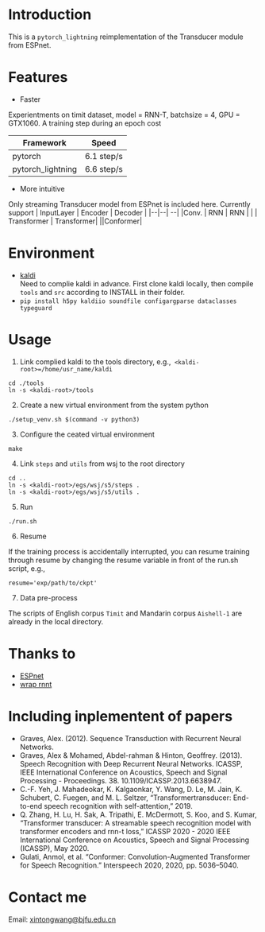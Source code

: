 # Introduction
This is a `pytorch_lightning` reimplementation of the Transducer module from ESPnet.
# Features
* Faster 

Experientments on timit dataset, model = RNN-T, batchsize = 4, GPU = GTX1060. A training step during an epoch cost

|Framework | Speed| 
|--|--| 
|pytorch |   6.1 step/s |
|pytorch_lightning |   6.6 step/s |
* More intuitive

Only streaming Transducer model from ESPnet is included here. Currently support
| InputLayer | Encoder | Decoder | 
|--|--| --| 
|Conv. | RNN | RNN |
| | Transformer | Transformer|
||Conformer|
# Environment
* [kaldi](https://github.com/kaldi-asr/kaldi)  
Need to complie kaldi in advance. First clone kaldi locally, then compile `tools` and `src` according to INSTALL in their folder.
* `pip install h5py kaldiio soundfile configargparse dataclasses typeguard`

# Usage
1. Link complied kaldi to the tools directory, e.g.,` <kaldi-root>=/home/usr_name/kaldi`
```
cd ./tools
ln -s <kaldi-root>/tools
```
2. Create a new virtual environment from the system python
```
./setup_venv.sh $(command -v python3)
```
3. Configure the ceated virtual environment
```
make
```
4. Link `steps` and `utils` from wsj to the root directory
```
cd ..
ln -s <kaldi-root>/egs/wsj/s5/steps .
ln -s <kaldi-root>/egs/wsj/s5/utils .
```
5. Run
```
./run.sh 
```
6. Resume 

If the training process is accidentally interrupted, you can resume training through resume by changing the resume variable in front of the run.sh script, e.g.,
```
resume='exp/path/to/ckpt'
```
7. Data pre-process 

The scripts of English corpus `Timit` and Mandarin corpus `Aishell-1` are already in the local directory.

# Thanks to
* [ESPnet](https://github.com/espnet/espnet)  
* [wrap rnnt](https://github.com/HawkAaron/warp-ennt)   
# Including inplementent of papers
* Graves, Alex. (2012). Sequence Transduction with Recurrent Neural Networks.
* Graves, Alex & Mohamed, Abdel-rahman & Hinton, Geoffrey. (2013). Speech Recognition with Deep Recurrent Neural Networks. ICASSP, IEEE International Conference on Acoustics, Speech and Signal Processing - Proceedings. 38. 10.1109/ICASSP.2013.6638947.
* C.-F. Yeh, J. Mahadeokar, K. Kalgaonkar, Y. Wang, D. Le, M. Jain, K. Schubert, C. Fuegen, and M. L. Seltzer, “Transformertransducer: End-to-end speech recognition with self-attention,” 2019.
* Q. Zhang, H. Lu, H. Sak, A. Tripathi, E. McDermott, S. Koo, and S. Kumar, “Transformer transducer: A streamable speech recognition model with transformer encoders and rnn-t loss,” ICASSP 2020 - 2020 IEEE International Conference on Acoustics, Speech and Signal Processing (ICASSP), May 2020.
* Gulati, Anmol, et al. “Conformer: Convolution-Augmented Transformer for Speech Recognition.” Interspeech 2020, 2020, pp. 5036–5040.
# Contact me 
Email: xintongwang@bjfu.edu.cn



